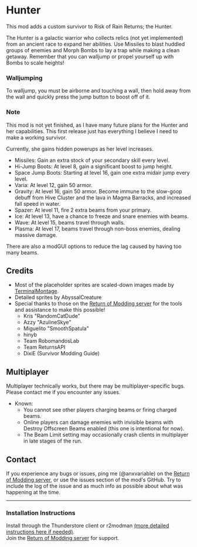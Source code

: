 # Hunter 

This mod adds a custom survivor to Risk of Rain Returns; the Hunter. 

The Hunter is a galactic warrior who collects relics (not yet implemented) from an ancient race to expand her abilities. Use Missiles to blast huddled groups of enemies and Morph Bombs to lay a trap while making a clean getaway. Remember that you can walljump or propel yourself up with Bombs to scale heights!

### Walljumping

To walljump, you must be airborne and touching a wall, then hold away from the wall and quickly press the jump button to boost off of it.

### Note

This mod is not yet finished, as I have many future plans for the Hunter and her capabilities. This first release just has everything I believe I need to make a working survivor.

Currently, she gains hidden powerups as her level increases.
- Missiles: Gain an extra stock of your secondary skill every level.
- Hi-Jump Boots: At level 8, gain a significant boost to jump height.
- Space Jump Boots: Starting at level 16, gain one extra midair jump every level.
- Varia: At level 12, gain 50 armor.
- Gravity: At level 16, gain 50 armor. Become immune to the slow-goop debuff from Hive Cluster and the lava in Magma Barracks, and increased fall speed in water.
- Spazer: At level 11, fire 2 extra beams from your primary.
- Ice: At level 13, have a chance to freeze and snare enemies with beams.
- Wave: At level 15, beams travel through walls.
- Plasma: At level 17, beams travel through non-boss enemies, dealing massive damage.

There are also a modGUI options to reduce the lag caused by having too many beams.

## Credits

- Most of the placeholder sprites are scaled-down images made by [TerminalMontage](https://www.youtube.com/@TerminalMontage).
- Detailed sprites by AbyssalCreature
- Special thanks to those on the [Return of Modding server](https://discord.gg/VjS57cszMq) for the tools and assistance to make this possible!
  - Kris "RandomCatDude"
  - Azzy "AzulineSkye"
  - Miguelito "SmoothSpatula"
  - hinyb
  - Team RobomandosLab
  - Team ReturnsAPI
  - DixiE (Survivor Modding Guide)

## Multiplayer

Multiplayer technically works, but there may be multiplayer-specific bugs. Please contact me if you encounter any issues.
 - Known:
   - You cannot see other players charging beams or firing charged beams.
   - Online players can damage enemies with invisible beams with Destroy Offscreen Beams enabled (this one is intentional for now).
   - The Beam Limit setting may occasionally crash clients in multiplayer in late stages of the run.


## Contact

If you experience any bugs or issues, ping me (@anxvariable) on the 
[Return of Modding server](https://discord.gg/VjS57cszMq), or use the issues section of the mod's GitHub. Try to include the log of the issue and as much info as possible about what was happening at the time.

---

### Installation Instructions
Install through the Thunderstore client or r2modman [(more detailed instructions here if needed)](https://return-of-modding.github.io/ModdingWiki/Playing/Getting-Started/).  
Join the [Return of Modding server](https://discord.gg/VjS57cszMq) for support.  